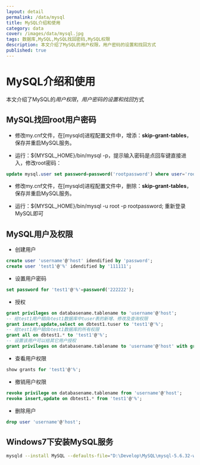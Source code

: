 ```yaml
---
layout: detail
permalink: /data/mysql
title: MySQL介绍和使用
category: data
cover: /images/data/mysql.jpg
tags: 数据库,MySQL,MySQL找回密码,MySQL权限
description: 本文介绍了MySQL的用户权限，用户密码的设置和找回方式
published: true
---
```

# MySQL介绍和使用

本文介绍了MySQL的*用户权限*，*用户密码的设置和找回*方式

## MySQL找回root用户密码

* 修改my.cnf文件，在[mysqld]进程配置文件中，增添：**skip-grant-tables**，保存并重启MySQL服务。

* 运行：${MYSQL_HOME}/bin/mysql -p，提示输入密码是点回车键直接进入，修改root密码：

```sql
update mysql.user set password=password('rootpassword') where user='root'
```

* 修改my.cnf文件，在[mysqld]进程配置文件中，删除：**skip-grant-tables**，保存并重启MySQL服务。

* 运行：${MYSQL_HOME}/bin/mysql -u root -p rootpassword; 重新登录MySQL即可

## MySQL用户及权限

* 创建用户

```sql
create user 'username'@'host' idendified by 'password';
create user 'test1'@'%' idendified by '111111';
```

* 设置用户密码

```sql
set password for 'test1'@'%'=password('222222');
```

* 授权

```sql
grant privileges on databasename.tablename to 'username'@'host';
-- 给test1用户赋dbtest1数据库中tuser表的新增、修改及查询权限
grant insert,update,select on dbtest1.tuser to 'test1'@'%';
-- 给test1用户赋dbtest1数据库的所有权限
grant all on dbtest1.* to 'test1'@'%';
-- 设置该用户可以给其它用户授权
grant privileges on databasename.tablename to 'username'@'host' with grant option;
```

* 查看用户权限

```sql
show grants for 'test1'@'%';
```

* 撤销用户权限

```sql
revoke privilege on databasename.tablename from 'username'@'host';
revoke insert,update on dbtest1.* from 'test1'@'%';
```

* 删除用户

```sql
drop user 'username'@'host';
```

## Windows7下安装MySQL服务

```bash
mysqld --install MySQL --defaults-file="D:\Develop\MySQL\mysql-5.6.32-winx64\my.ini"
```
